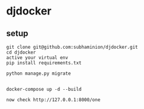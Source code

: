 # djdocker

## setup
	git clone git@github.com:subhaminion/djdocker.git
	cd djdocker
	active your virtual env
	pip install requirements.txt

	python manage.py migrate


	docker-compose up -d --build

	now check http://127.0.0.1:8000/one